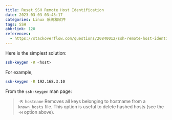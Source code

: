 ```yaml
---
title: Reset SSH Remote Host Identification
date: 2023-03-03 03:45:17
categories: Linux 系统和软件 
tags: SSH
abbrlink: 120
references:
  - https://stackoverflow.com/questions/20840012/ssh-remote-host-identification-has-changed
---
```

Here is the simplest solution:

```sh
ssh-keygen -R <host>
```

For example,

```sh
ssh-keygen -R 192.168.3.10
```

From the `ssh-keygen` man page:

> `-R hostname` Removes all keys belonging to hostname from a `known_hosts` file. This option is useful to delete hashed hosts (see the `-H` option above).
